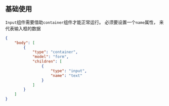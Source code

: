 ## 基础使用

`Input`组件需要借助`container`组件才能正常运行。
必须要设置一个`name`属性， 来代表输入框的数据

```json
{
    "body": [
        {
            "type": "container",
            "model": "form",
            "children": [
                {
                    "type": "input",
                    "name": "text"
                }
            ]
        }
    ]
}
```